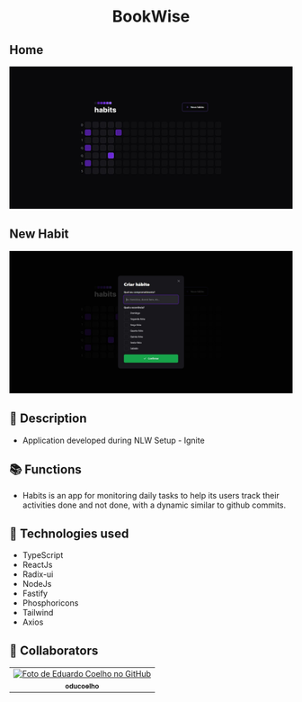 <h1 align="center">BookWise</h1>

<h2>Home</h2>
<img src="https://github.com/oducoelho/NLW-Setup/blob/master/images/habits.JPG"/>
<h2>New Habit</h2>
<img src="https://github.com/oducoelho/NLW-Setup/blob/master/images/new%20habit.JPG"/>

## :memo: Description
* Application developed during NLW Setup - Ignite
## :books: Functions
* Habits is an app for monitoring daily tasks to help its users track their activities done and not done, with a dynamic similar to github commits.
## :wrench: Technologies used

* TypeScript
* ReactJs
* Radix-ui
* NodeJs
* Fastify
* Phosphoricons
* Tailwind
* Axios

## :handshake: Collaborators
<table>
  <tr>
    <td align="center">
      <a href="http://github.com/oducoelho">
        <img src="https://avatars.githubusercontent.com/u/104034703?v=4" width="100px;" alt="Foto de Eduardo Coelho no GitHub"/><br>
        <sub>
          <b>oducoelho</b>
        </sub>
      </a>
    </td>

